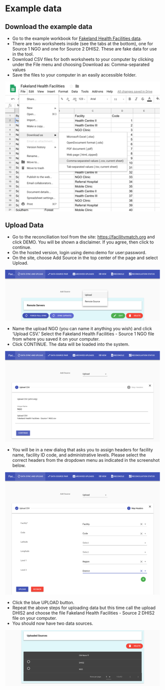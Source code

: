 # Example data

## Download the example data

* Go to the example workbook for [Fakeland Health Facilities data](https://docs.google.com/spreadsheets/d/1ydVGWlNKHaxGoRp8xPy6pi8TO0H33cockD73zaeO8F8).
* There are two worksheets inside (see the tabs at the bottom), one for Source 1 NGO and one for Source 2 DHIS2. These are fake data for use in the tool.
* Download CSV files for both worksheets to your computer by clicking under the File menu and choosing Download as: Comma-separated values
* Save the files to your computer in an easily accessible folder. 

![alt text](../img/get_example_data.png)

## Upload Data

* Go to the reconciliation tool from the site: https://facilitymatch.org and click DEMO. You will be shown a disclaimer. If you agree, then click to continue.
* On the hosted version, login using demo:demo for user:password.
* On the site, choose Add Source in the top center of the page and select Upload.

![alt text](../img/upload_csv.png)

* Name the upload NGO (you can name it anything you wish) and click ‘Upload CSV.’ Select the Fakeland Health Facilities - Source 1 NGO file from where you saved it on your computer.
* Click CONTINUE. The data will be loaded into the system. 

![alt text](../img/upload_dialog.png)

* You will be in a new dialog that asks you to assign headers for facility name, facility ID code, and administrative levels. Please select the correct headers from the dropdown menu as indicated in the screenshot below.

![alt text](../img/upload_select_columns.png)

* Click the blue UPLOAD button.
* Repeat the above steps for uploading data but this time call the upload DHIS2 and choose the file Fakeland Health Facilities - Source 2 DHIS2 file on your computer.
* You should now have two data sources.

![alt text](../img/data_sources_list.png)
